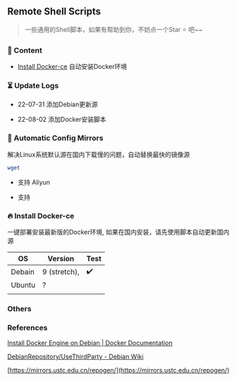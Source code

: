 ## Remote Shell Scripts

> 一些通用的Shell脚本，如果有帮助到你，不妨点一个Star :star: 吧~~

### :bookmark_tabs: Content

- [Install Docker-ce]() 自动安装Docker环境
  

### :hourglass_flowing_sand: Update Logs

- 22-07-31 添加Debian更新源
  
- 22-08-02 添加Docker安装脚本
  

### :checkered_flag: Automatic Config Mirrors

解决Linux系统默认源在国内下载慢的问题，自动替换最快的镜像源

```bash
wget 
```

- 支持 Aliyun
  
- 支持
  

### :fire: Install Docker-ce

一键部署安装最新版的Docker环境, 如果在国内安装，请先使用脚本自动更新国内源

| OS  | Version | Test |
| --- | --- | --- |
| Debain | 9 (stretch), | :heavy_check_mark: |
| Ubuntu | ?   |     |
|     |     |     |

###

### Others

### References

[Install Docker Engine on Debian | Docker Documentation](https://docs.docker.com/engine/install/debian/)

[DebianRepository/UseThirdParty - Debian Wiki](https://wiki.debian.org/DebianRepository/UseThirdParty)

[https://mirrors.ustc.edu.cn/repogen/](https://mirrors.ustc.edu.cn/repogen/)